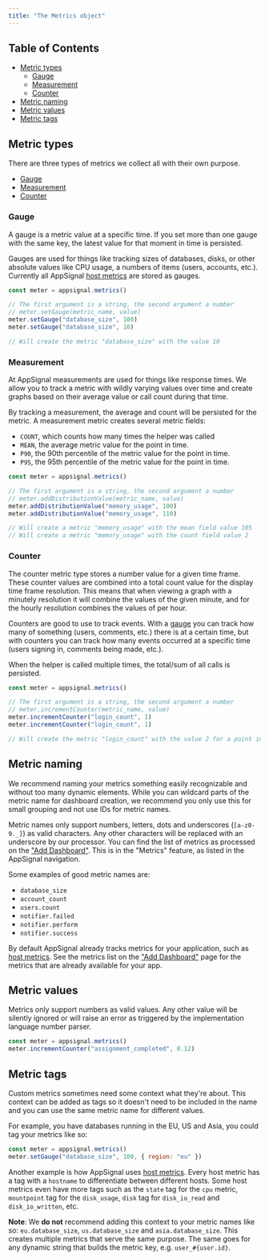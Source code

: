 ```yaml
---
title: "The Metrics object"
---
```


## Table of Contents

- [Metric types](#metric-types)
  - [Gauge](#gauge)
  - [Measurement](#measurement)
  - [Counter](#counter)
- [Metric naming](#metric-naming)
- [Metric values](#metric-values)
- [Metric tags](#metric-tags)

## Metric types

There are three types of metrics we collect all with their own purpose.

- [Gauge](#gauge)
- [Measurement](#measurement)
- [Counter](#counter)

### Gauge

A gauge is a metric value at a specific time. If you set more than one gauge with the same key, the latest value for that moment in time is persisted.

Gauges are used for things like tracking sizes of databases, disks, or other absolute values like CPU usage, a numbers of items (users, accounts, etc.). Currently all AppSignal [host metrics](/metrics/host.html) are stored as gauges.

```js
const meter = appsignal.metrics()

// The first argument is a string, the second argument a number
// meter.setGauge(metric_name, value)
meter.setGauge("database_size", 100)
meter.setGauge("database_size", 10)

// Will create the metric "database_size" with the value 10
```

### Measurement

At AppSignal measurements are used for things like response times. We allow you to track a metric with wildly varying values over time and create graphs based on their average value or call count during that time.

By tracking a measurement, the average and count will be persisted for the metric. A measurement metric creates several metric fields:

- `COUNT`, which counts how many times the helper was called
- `MEAN`, the average metric value for the point in time.
- `P90`, the 90th percentile of the metric value for the point in time.
- `P95`, the 95th percentile of the metric value for the point in time.

```js
const meter = appsignal.metrics()

// The first argument is a string, the second argument a number
// meter.addDistributionValue(metric_name, value)
meter.addDistributionValue("memory_usage", 100)
meter.addDistributionValue("memory_usage", 110)

// Will create a metric "memory_usage" with the mean field value 105
// Will create a metric "memory_usage" with the count field value 2
```

### Counter

The counter metric type stores a number value for a given time frame. These counter values are combined into a total count value for the display time frame resolution. This means that when viewing a graph with a minutely resolution it will combine the values of the given minute, and for the hourly resolution combines the values of per hour.

Counters are good to use to track events. With a [gauge](#gauge) you can track how many of something (users, comments, etc.) there is at a certain time, but with counters you can track how many events occurred at a specific time (users signing in, comments being made, etc.).

When the helper is called multiple times, the total/sum of all calls is persisted.

```js
const meter = appsignal.metrics()

// The first argument is a string, the second argument a number
// meter.incrementCounter(metric_name, value)
meter.incrementCounter("login_count", 1)
meter.incrementCounter("login_count", 1)

// Will create the metric "login_count" with the value 2 for a point in the minutely/hourly resolution
```

## Metric naming

We recommend naming your metrics something easily recognizable and without too many dynamic elements. While you can wildcard parts of the metric name for dashboard creation, we recommend you only use this for small grouping and not use IDs for metric names.

Metric names only support numbers, letters, dots and underscores (`[a-z0-9._]`) as valid characters. Any other characters will be replaced with an underscore by our processor. You can find the list of metrics as processed on the ["Add Dashboard"](https://appsignal.com/redirect-to/app?to=dashboard&overlay=dashboardForm). This is in the "Metrics" feature, as listed in the AppSignal navigation.

Some examples of good metric names are:

- `database_size`
- `account_count`
- `users.count`
- `notifier.failed`
- `notifier.perform`
- `notifier.success`

By default AppSignal already tracks metrics for your application, such as [host metrics](/metrics/host.html). See the metrics list on the ["Add Dashboard"](https://appsignal.com/redirect-to/app?to=dashboard&overlay=dashboardForm) page for the metrics that are already available for your app.

## Metric values

Metrics only support numbers as valid values. Any other value will be silently ignored or will raise an error as triggered by the implementation language number parser.

```js
const meter = appsignal.metrics()
meter.incrementCounter("assignment_completed", 0.12)
```

## Metric tags

Custom metrics sometimes need some context what they're about. This context can be added as tags so it doesn't need to be included in the name and you can use the same metric name for different values.

For example, you have databases running in the EU, US and Asia, you could tag your metrics like so:

```js
const meter = appsignal.metrics()
meter.setGauge("database_size", 100, { region: "eu" })
```

Another example is how AppSignal uses [host metrics](/metrics/host.html). Every host metric has a tag with a `hostname` to differentiate between different hosts. Some host metrics even have more tags such as the `state` tag for the `cpu` metric, `mountpoint` tag for the `disk_usage`, `disk` tag for `disk_io_read` and `disk_io_written`, etc.

**Note**: We __do not__ recommend adding this context to your metric names like so: `eu.database_size`, `us.database_size` and `asia.database_size`. This creates multiple metrics that serve the same purpose. The same goes for any dynamic string that builds the metric key, e.g. `user_#{user.id}`.
